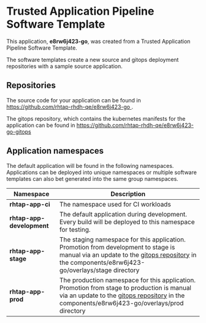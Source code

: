 # Trusted Application Pipeline Software Template

This application, **e8rw6j423-go**, was created from a Trusted Application Pipeline Software Template.

The software templates create a new source and gitops deployment repositories with a sample source application. 

## Repositories

The source code for your application can be found in [https://github.com/rhtap-rhdh-qe/e8rw6j423-go ](https://github.com/rhtap-rhdh-qe/e8rw6j423-go ).
 
The gitops repository, which contains the kubernetes manifests for the application can be found in 
[https://github.com/rhtap-rhdh-qe/e8rw6j423-go-gitops ](https://github.com/rhtap-rhdh-qe/e8rw6j423-go-gitops ) 

## Application namespaces 

The default application will be found in the following namespaces. Applications can be deployed into unique namespaces or multiple software templates can also bet generated into the same group namespaces.  

|  Namespace   |  Description   |  
| -------- | -------- |
| **rhtap-app-ci** | The namespace used for CI workloads |
| **rhtap-app-development** | The default application during development. Every build will be deployed to this namespace for testing. |
| **rhtap-app-stage** | The staging namespace for this application. Promotion from development to stage is manual via an update to the [gitops repository](https://github.com/rhtap-rhdh-qe/e8rw6j423-go-gitops ) in the components/e8rw6j423-go/overlays/stage directory |
| **rhtap-app-prod** | The production namespace for this application. Promotion from stage to production is manual via an update to the [gitops repository](https://github.com/rhtap-rhdh-qe/e8rw6j423-go-gitops ) in the components/e8rw6j423-go/overlays/prod directory |